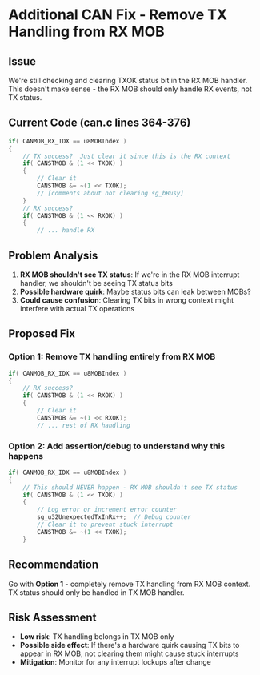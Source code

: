 # Additional CAN Fix - Remove TX Handling from RX MOB

## Issue
We're still checking and clearing TXOK status bit in the RX MOB handler. This doesn't make sense - the RX MOB should only handle RX events, not TX status.

## Current Code (can.c lines 364-376)
```c
if( CANMOB_RX_IDX == u8MOBIndex )
{
    // TX success?  Just clear it since this is the RX context
    if( CANSTMOB & (1 << TXOK) )
    {
        // Clear it
        CANSTMOB &= ~(1 << TXOK);
        // [comments about not clearing sg_bBusy]
    }
    // RX success?
    if( CANSTMOB & (1 << RXOK) )
    {
        // ... handle RX
```

## Problem Analysis
1. **RX MOB shouldn't see TX status**: If we're in the RX MOB interrupt handler, we shouldn't be seeing TX status bits
2. **Possible hardware quirk**: Maybe status bits can leak between MOBs? 
3. **Could cause confusion**: Clearing TX bits in wrong context might interfere with actual TX operations

## Proposed Fix

### Option 1: Remove TX handling entirely from RX MOB
```c
if( CANMOB_RX_IDX == u8MOBIndex )
{
    // RX success?
    if( CANSTMOB & (1 << RXOK) )
    {
        // Clear it
        CANSTMOB &= ~(1 << RXOK);
        // ... rest of RX handling
```

### Option 2: Add assertion/debug to understand why this happens
```c
if( CANMOB_RX_IDX == u8MOBIndex )
{
    // This should NEVER happen - RX MOB shouldn't see TX status
    if( CANSTMOB & (1 << TXOK) )
    {
        // Log error or increment error counter
        sg_u32UnexpectedTxInRx++;  // Debug counter
        // Clear it to prevent stuck interrupt
        CANSTMOB &= ~(1 << TXOK);
    }
```

## Recommendation
Go with **Option 1** - completely remove TX handling from RX MOB context. TX status should only be handled in TX MOB handler.

## Risk Assessment
- **Low risk**: TX handling belongs in TX MOB only
- **Possible side effect**: If there's a hardware quirk causing TX bits to appear in RX MOB, not clearing them might cause stuck interrupts
- **Mitigation**: Monitor for any interrupt lockups after change